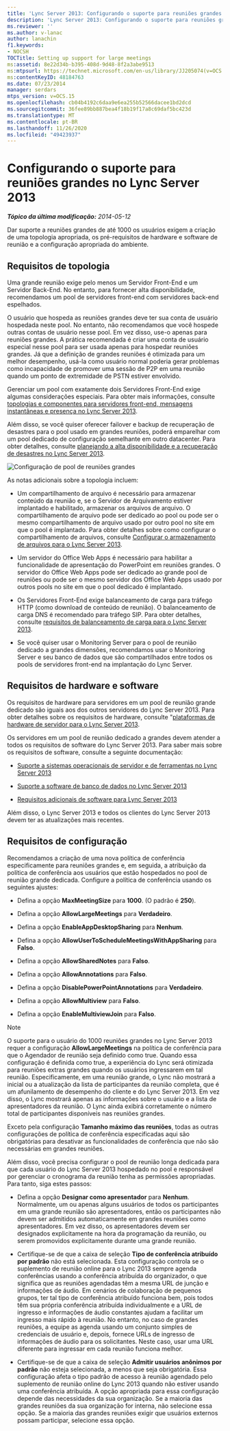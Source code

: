 ```yaml
---
title: 'Lync Server 2013: Configurando o suporte para reuniões grandes'
description: 'Lync Server 2013: Configurando o suporte para reuniões grandes.'
ms.reviewer: ''
ms.author: v-lanac
author: lanachin
f1.keywords:
- NOCSH
TOCTitle: Setting up support for large meetings
ms:assetid: 8e22d34b-b395-408d-9d48-8f2a3abe9513
ms:mtpsurl: https://technet.microsoft.com/en-us/library/JJ205074(v=OCS.15)
ms:contentKeyID: 48184763
ms.date: 07/23/2014
manager: serdars
mtps_version: v=OCS.15
ms.openlocfilehash: cb04b4192c6daa9e6ea255b52566dacee1bd2dcd
ms.sourcegitcommit: 36fee89bb887bea4f18b19f17a8c69daf5bc423d
ms.translationtype: MT
ms.contentlocale: pt-BR
ms.lasthandoff: 11/26/2020
ms.locfileid: "49423937"
---
```

# <a name="setting-up-support-for-large-meetings-in-lync-server-2013"></a>Configurando o suporte para reuniões grandes no Lync Server 2013

<div data-xmlns="http://www.w3.org/1999/xhtml">

<div class="topic" data-xmlns="http://www.w3.org/1999/xhtml" data-msxsl="urn:schemas-microsoft-com:xslt" data-cs="https://msdn.microsoft.com/">

<div data-asp="https://msdn2.microsoft.com/asp">



</div>

<div id="mainSection">

<div id="mainBody">

<span> </span>

_**Tópico da última modificação:** 2014-05-12_

Dar suporte a reuniões grandes de até 1000 os usuários exigem a criação de uma topologia apropriada, os pré-requisitos de hardware e software de reunião e a configuração apropriada do ambiente.

<div>

## <a name="topology-requirements"></a>Requisitos de topologia

Uma grande reunião exige pelo menos um Servidor Front-End e um Servidor Back-End. No entanto, para fornecer alta disponibilidade, recomendamos um pool de servidores front-end com servidores back-end espelhados.

O usuário que hospeda as reuniões grandes deve ter sua conta de usuário hospedada neste pool. No entanto, não recomendamos que você hospede outras contas de usuário nesse pool. Em vez disso, use-o apenas para reuniões grandes. A prática recomendada é criar uma conta de usuário especial nesse pool para ser usada apenas para hospedar reuniões grandes. Já que a definição de grandes reuniões é otimizada para um melhor desempenho, usá-la como usuário normal poderia gerar problemas como incapacidade de promover uma sessão de P2P em uma reunião quando um ponto de extremidade de PSTN estiver envolvido.

Gerenciar um pool com exatamente dois Servidores Front-End exige algumas considerações especiais. Para obter mais informações, consulte [topologias e componentes para servidores front-end, mensagens instantâneas e presença no Lync Server 2013](lync-server-2013-topologies-and-components-for-front-end-servers-instant-messaging-and-presence.md).

Além disso, se você quiser oferecer failover e backup de recuperação de desastres para o pool usado em grandes reuniões, poderá emparelhar com um pool dedicado de configuração semelhante em outro datacenter. Para obter detalhes, consulte [planejando a alta disponibilidade e a recuperação de desastres no Lync Server 2013](lync-server-2013-planning-for-high-availability-and-disaster-recovery.md).

![Configuração de pool de reuniões grandes](images/JJ205074.ee00e1c0-c3b2-464d-aa89-a1e877cd034d(OCS.15).jpg "Configuração de pool de reuniões grandes")

As notas adicionais sobre a topologia incluem:

  - Um compartilhamento de arquivo é necessário para armazenar conteúdo da reunião e, se o Servidor de Arquivamento estiver implantado e habilitado, armazenar os arquivos de arquivo. O compartilhamento de arquivo pode ser dedicado ao pool ou pode ser o mesmo compartilhamento de arquivo usado por outro pool no site em que o pool é implantado. Para obter detalhes sobre como configurar o compartilhamento de arquivos, consulte [Configurar o armazenamento de arquivos para o Lync Server 2013](lync-server-2013-configure-dfs-file-storage.md).

  - Um servidor do Office Web Apps é necessário para habilitar a funcionalidade de apresentação do PowerPoint em reuniões grandes. O servidor do Office Web Apps pode ser dedicado ao grande pool de reuniões ou pode ser o mesmo servidor dos Office Web Apps usado por outros pools no site em que o pool dedicado é implantado.

  - Os Servidores Front-End exige balanceamento de carga para tráfego HTTP (como download de conteúdo de reunião). O balanceamento de carga DNS é recomendado para tráfego SIP. Para obter detalhes, consulte [requisitos de balanceamento de carga para o Lync Server 2013](lync-server-2013-load-balancing-requirements.md).

  - Se você quiser usar o Monitoring Server para o pool de reunião dedicado a grandes dimensões, recomendamos usar o Monitoring Server e seu banco de dados que são compartilhados entre todos os pools de servidores front-end na implantação do Lync Server.

</div>

<div>

## <a name="hardware-and-software-requirements"></a>Requisitos de hardware e software

Os requisitos de hardware para servidores em um pool de reunião grande dedicado são iguais aos dos outros servidores do Lync Server 2013. Para obter detalhes sobre os requisitos de hardware, consulte "[plataformas de hardware de servidor para o Lync Server 2013](lync-server-2013-server-hardware-platforms.md).

Os servidores em um pool de reunião dedicado a grandes devem atender a todos os requisitos de software do Lync Server 2013. Para saber mais sobre os requisitos de software, consulte a seguinte documentação:

  - [Suporte a sistemas operacionais de servidor e de ferramentas no Lync Server 2013](lync-server-2013-server-and-tools-operating-system-support.md)

  - [Suporte a software de banco de dados no Lync Server 2013](lync-server-2013-database-software-support.md)

  - [Requisitos adicionais de software para Lync Server 2013](lync-server-2013-additional-software-requirements.md)

Além disso, o Lync Server 2013 e todos os clientes do Lync Server 2013 devem ter as atualizações mais recentes.

</div>

<div>

## <a name="configuration-requirements"></a>Requisitos de configuração

Recomendamos a criação de uma nova política de conferência especificamente para reuniões grandes e, em seguida, a atribuição da política de conferência aos usuários que estão hospedados no pool de reunião grande dedicada. Configure a política de conferência usando os seguintes ajustes:

  - Defina a opção **MaxMeetingSize** para **1000**. (O padrão é **250**).

  - Defina a opção **AllowLargeMeetings** para **Verdadeiro**.

  - Defina a opção **EnableAppDesktopSharing** para **Nenhum**.

  - Defina a opção **AllowUserToScheduleMeetingsWithAppSharing** para **Falso**.

  - Defina a opção **AllowSharedNotes** para **Falso**.

  - Defina a opção **AllowAnnotations** para **Falso**.

  - Defina a opção **DisablePowerPointAnnotations** para **Verdadeiro**.

  - Defina a opção **AllowMultiview** para **Falso**.

  - Defina a opção **EnableMultiviewJoin** para **Falso**.

<div>


> [!NOTE]  
> O suporte para o usuário do 1000 reuniões grandes no Lync Server 2013 requer a configuração <STRONG>AllowLargeMeetings</STRONG> na política de conferência para que o Agendador de reunião seja definido como true. Quando essa configuração é definida como true, a experiência do Lync será otimizada para reuniões extras grandes quando os usuários ingressarem em tal reunião. Especificamente, em uma reunião grande, o Lync não mostrará a inicial ou a atualização da lista de participantes da reunião completa, que é um afunilamento de desempenho do cliente e do Lync Server 2013. Em vez disso, o Lync mostrará apenas as informações sobre o usuário e a lista de apresentadores da reunião. O Lync ainda exibirá corretamente o número total de participantes disponíveis nas reuniões grandes.



</div>

Exceto pela configuração **Tamanho máximo das reuniões**, todas as outras configurações de política de conferência especificadas aqui são obrigatórias para desativar as funcionalidades de conferência que não são necessárias em grandes reuniões.

Além disso, você precisa configurar o pool de reunião longa dedicada para que cada usuário do Lync Server 2013 hospedado no pool e responsável por gerenciar o cronograma da reunião tenha as permissões apropriadas. Para tanto, siga estes passos:

  - Defina a opção **Designar como apresentador** para **Nenhum**. Normalmente, um ou apenas alguns usuários de todos os participantes em uma grande reunião são apresentadores, então os participantes não devem ser admitidos automaticamente em grandes reuniões como apresentadores. Em vez disso, os apresentadores devem ser designados explicitamente na hora da programação da reunião, ou serem promovidos explicitamente durante uma grande reunião.

  - Certifique-se de que a caixa de seleção **Tipo de conferência atribuído por padrão** não está selecionada. Esta configuração controla se o suplemento de reunião online para o Lync 2013 sempre agenda conferências usando a conferência atribuída do organizador, o que significa que as reuniões agendadas têm a mesma URL de junção e informações de áudio. Em cenários de colaboração de pequenos grupos, ter tal tipo de conferência atribuído funciona bem, pois todos têm sua própria conferência atribuída individualmente e a URL de ingresso e informações de áudio constantes ajudam a facilitar um ingresso mais rápido à reunião. No entanto, no caso de grandes reuniões, a equipe as agenda usando um conjunto simples de credenciais de usuário e, depois, fornece URLs de ingresso de informações de áudio para os solicitantes. Neste caso, usar uma URL diferente para ingressar em cada reunião funciona melhor.

  - Certifique-se de que a caixa de seleção **Admitir usuários anônimos por padrão** não esteja selecionada, a menos que seja obrigatória. Essa configuração afeta o tipo padrão de acesso à reunião agendado pelo suplemento de reunião online do Lync 2013 quando não estiver usando uma conferência atribuída. A opção apropriada para essa configuração depende das necessidades da sua organização. Se a maioria das grandes reuniões da sua organização for interna, não selecione essa opção. Se a maioria das grandes reuniões exigir que usuários externos possam participar, selecione essa opção.

</div>

</div>

<span> </span>

</div>

</div>

</div>

